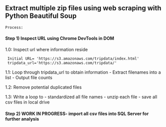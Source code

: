 ## Extract multiple zip files using web scraping with Python Beautiful Soup 

```
Process:
```
#### Step 1) Inspect URL using Chrome DevTools in DOM 

1.0: Inspect url where information reside 

     Initial URL= 'https://s3.amazonaws.com/tripdata/index.html'
     tripdata_url='https://s3.amazonaws.com/tripdata/'
     

1.1: Loop through tripdata_url to obtain information
      - Extract filenames into a list 
      - Output file counts

1.2: Remove potential duplicated files

1.3: Write a loop to 
      - standardized all file names 
      - unzip each file
      - save all csv files in local drive




#### Step 2) WORK IN PROGRESS- import all csv files into SQL Server for further analysis


